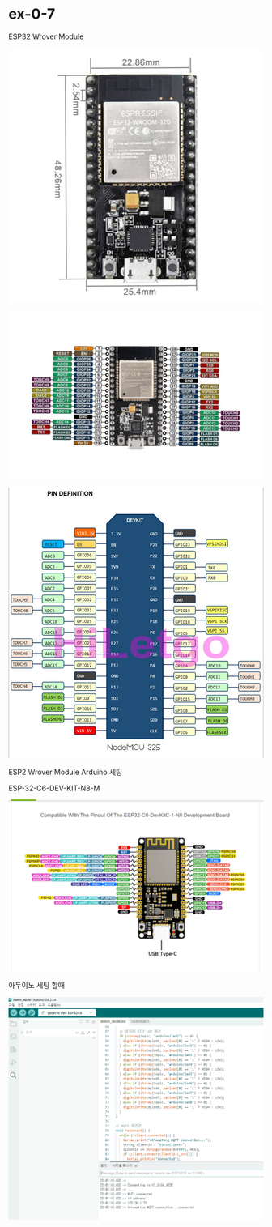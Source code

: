 # ex-0-7


ESP32 Wrover Module

![이미지 설명](https://github.com/suho9soft/ex-0-7/blob/main/61xa3vc2TYL._SL1010_.jpg)

![My Image](https://github.com/suho9soft/ex-0-7/blob/main/71D4E5DS-qL._SL1500_.jpg)

![Cute Cat](https://github.com/suho9soft/ex-0-7/blob/main/71d6%2BP4PUzL._SL1067_.jpg)

ESP2 Wrover Module Arduino 세팅  

ESP-32-C6-DEV-KIT-N8-M

![이미지 설명](https://github.com/suho9soft/ex-0-7/blob/main/%ED%99%94%EB%A9%B4%20%EC%BA%A1%EC%B2%98%202025-02-11%20235812.png)

아두이노 세팅 할때 

![My Image](https://github.com/suho9soft/ex-0-7/blob/main/%ED%99%94%EB%A9%B4%20%EC%BA%A1%EC%B2%98%202025-02-11%20235553.png)



